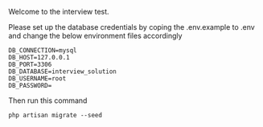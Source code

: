 Welcome to the interview test.

Please set up the database credentials by coping the .env.example to .env and change the below environment files accordingly

```env
DB_CONNECTION=mysql
DB_HOST=127.0.0.1
DB_PORT=3306
DB_DATABASE=interview_solution
DB_USERNAME=root
DB_PASSWORD=
```

Then run this command

`php artisan migrate --seed`
